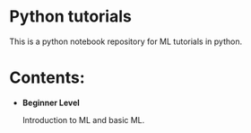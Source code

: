 # Python tutorials

This is a python notebook repository for ML tutorials in python.

# Contents:

* **Beginner Level**

   Introduction to ML and basic ML.


